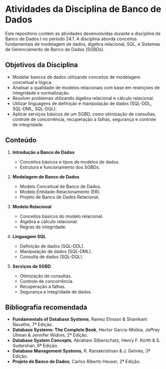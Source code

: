 # Atividades da Disciplina de Banco de Dados

Este repositório contém as atividades desenvolvidas durante a disciplina de Banco de Dados I no período 24.1. A disciplina aborda conceitos fundamentais de modelagem de dados, álgebra relacional, SQL, e Sistemas de Gerenciamento de Banco de Dados (SGBDs).

## Objetivos da Disciplina

- Modelar bancos de dados utilizando conceitos de modelagem conceitual e lógica.
- Analisar a qualidade de modelos relacionais com base em restrições de integridade e normalização.
- Resolver problemas utilizando álgebra relacional e cálculo relacional.
- Utilizar linguagens de definição e manipulação de dados (SQL-DDL, SQL-DML, SQL-DQL).
- Aplicar serviços básicos de um SGBD, como otimização de consultas, controle de concorrência, recuperação a falhas, segurança e controle de integridade.

## Conteúdo

1. **Introdução a Banco de Dados**
   - Conceitos básicos e tipos de modelos de dados.
   - Estrutura e funcionamento dos SGBDs.

2. **Modelagem de Banco de Dados**
   - Modelo Conceitual de Banco de Dados.
   - Modelo Entidade-Relacionamento (ER).
   - Projeto de Banco de Dados Relacional.

3. **Modelo Relacional**
   - Conceitos básicos do modelo relacional.
   - Álgebra e cálculo relacional.
   - Regras de integridade.

4. **Linguagem SQL**
   - Definição de dados (SQL-DDL).
   - Manipulação de dados (SQL-DML).
   - Consulta de dados (SQL-DQL).

5. **Serviços de SGBD**
   - Otimização de consultas.
   - Controle de concorrência.
   - Recuperação a falhas.
   - Segurança e integridade de dados.

## Bibliografia recomendada

- **Fundamentals of Database Systems**, Ramez Elmasri & Shamkant Navathe, 7ª Edição.
- **Database Systems: The Complete Book**, Hector Garcia-Molina, Jeffrey Ullman & Jennifer Widom, 2ª Edição.
- **Database System Concepts**, Abraham Silberschatz, Henry F. Korth & S. Sudarshan, 6ª Edição.
- **Database Management Systems**, R. Ramakrishnan & J. Gehrke, 3ª Edição.
- **Projeto de Banco de Dados**, Carlos Alberto Heuser, 2ª Edição.
